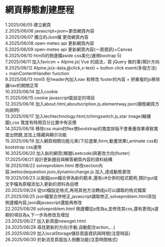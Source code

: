 # 網頁靜態創建歷程
  1.2025/06/05  建立網頁  
  2.2025/06/06  javascript+json+更改網頁內容  
  3.2025/06/07  獨立的Json檔 更改網頁內容  
  4.2025/06/08  open-meteo api 更新網頁內容  
  5.2025/06/09  open-meteo api 更新網頁內容(一周資訊)+Canvas  
  6.2025/06/10  html5的側邊攔aside css美化(運用bootrap 5)  
  7.2025/06/11  加入favicon + Alpine.js( Vue 的語法，寫 jQuery 做的事)預計方向  
  8.2025/06/12  Alpine.js(x-data,@click,x-text) + button click event(多個方法) +  mainContentHandler function  
  9.2025/06/13  html5 在header內加入nav 和修改 footer的內容 + 把重複的js移除讓nav的開關正常  
  10.2025/06/14 加入cookie  
  11.2025/06/15 cookie javascript能設定的項目  
  12.2025/06/16 加入about.html,aboutscription.js,elementway.json(靜態網頁方向說明)  
  13.2025/06/17 加入techtechnology.html,tchimgswitch.js,star image(輪播圖),css 寬度有時用百分比置中有反應  
  14.2025/06/18 移除css main的flex使bootstrap的寬度排版不會重疊效果導致寬度出問題,並加上隱藏與顯示功能  
  15.2025/06/19 加入網頁相關功能元素(下拉選單,form,動畫效果),animate css和bootstrap css運用  
  16.2025/06/20 加入新的網頁(解題Leetcode)與更改方向(footer)  
  17.2025/06/21 設計更新題目與解答網頁內容的資料結構  
  18.2025/06/22 solveproblem.html 修改section內容,leetocdequestion.json,dynamicchange.js 加入,達成動態更改  
  19.2025/06/23 以兩個json檔合併為新的範本,還有c#合併的程式範例,預計gui或文字檔為原檔添加入更新的資料為目標  
  20.2025/06/24 從txt檔設定格式,再用其他方法轉成js可以讀取的格式檔案  
  21.2025/06/25 json檔案合併修正,javascript讀取修正,solveproblem.html添加側邊攔內容,json與javascript還能再修改  
  22.2025/06/26 solveproblem.html 側邊欄從p改為a,並修改其css,還有更改js選期的項目為a,下一步為修改及增加  
  23.2025/06/27 加入新頁面newsget.html  
  24.2025/06/28 尋找更新的方向(手動,自動配合action,...)  
  25.2025/06/29 加入localStorage儲存頁面資訊與時間(注意時區)  
  26.2025/06/30 於新消息頁面加入倒數功能(注意時間格式)  
  
  
  
  
